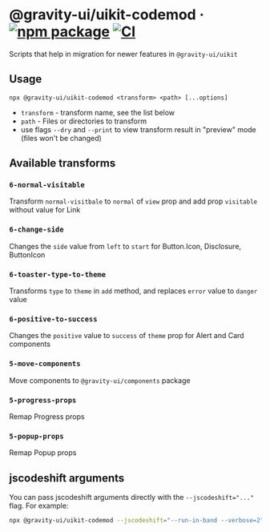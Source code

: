 # @gravity-ui/uikit-codemod &middot; [![npm package](https://img.shields.io/npm/v/@gravity-ui/uikit-codemod)](https://www.npmjs.com/package/@gravity-ui/uikit-codemod) [![CI](https://img.shields.io/github/actions/workflow/status/gravity-ui/uikit-codemod/.github/workflows/ci.yml?branch=main&label=CI&logo=github)](https://github.com/gravity-ui/uikit-codemod/actions/workflows/ci.yml?query=branch:main)

Scripts that help in migration for newer features in `@gravity-ui/uikit`

## Usage
`npx @gravity-ui/uikit-codemod <transform> <path> [...options]`
* `transform` - transform name, see the list below
* `path` - Files or directories to transform
* use flags `--dry` and `--print` to view transform result in "preview" mode (files won't be changed)

## Available transforms

### `6-normal-visitable`

Transform `normal-visitbale` to `normal` of `view` prop and add prop `visitable` without value for Link

### `6-change-side`

Changes the `side` value from `left` to `start` for Button.Icon, Disclosure, ButtonIcon

### `6-toaster-type-to-theme`

Transforms `type` to `theme` in `add` method, and replaces `error` value to `danger` value

### `6-positive-to-success`

Changes the `positive` value to `success` of `theme` prop for Alert and Card components

### `5-move-components`

Move components to `@gravity-ui/components` package

### `5-progress-props`

Remap Progress props

### `5-popup-props`

Remap Popup props

## jscodeshift arguments
You can pass jscodeshift arguments directly with the `--jscodeshift="..."` flag. For example:
```sh
npx @gravity-ui/uikit-codemod --jscodeshift="--run-in-band --verbose=2"
```

